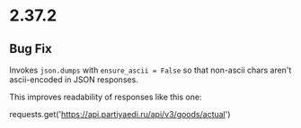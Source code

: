 # 2.37.2

## Bug Fix

Invokes `json.dumps` with `ensure_ascii = False` so that non-ascii chars aren't ascii-encoded in JSON responses.

This improves readability of responses like this one:

requests.get('https://api.partiyaedi.ru/api/v3/goods/actual')
